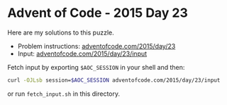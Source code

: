 # Advent of Code - 2015 Day 23
Here are my solutions to this puzzle.

* Problem instructions: [adventofcode.com/2015/day/23](https://adventofcode.com/2015/day/23)
* Input: [adventofcode.com/2015/day/23/input](https://adventofcode.com/2015/day/23/input)

Fetch input by exporting `$AOC_SESSION` in your shell and then:
```bash
curl -OJLsb session=$AOC_SESSION adventofcode.com/2015/day/23/input
```

or run `fetch_input.sh` in this directory.
